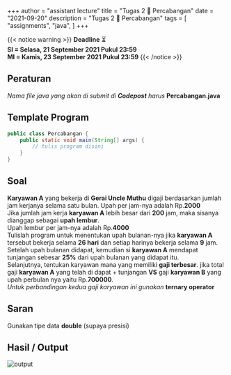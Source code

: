 +++
author = "assistant lecture"
title = "Tugas 2 📖 Percabangan"
date = "2021-09-20"
description = "Tugas 2 📖 Percabangan"
tags = [
    "assignments",
    "java",
]
+++

{{< notice warning >}}
**Deadline** ⏳ \
**SI = Selasa, 21 September 2021 Pukul 23:59** \
**MI = Kamis, 23 September 2021 Pukul 23:59**
{{< /notice >}}

## Peraturan
*Nama file java yang akan di submit di **Codepost** harus* **Percabangan.java**

## Template Program
```java
public class Percabangan {
    public static void main(String[] args) {
        // tulis program disini
    }
}
```

## Soal

**Karyawan A** yang bekerja di **Gerai Uncle Muthu** digaji berdasarkan jumlah jam kerjanya selama satu bulan. 
Upah per jam-nya adalah Rp.**2000**\
Jika jumlah jam kerja **karyawan A** lebih besar dari **200** jam, maka sisanya dianggap sebagai **upah lembur**.\
Upah lembur per jam-nya adalah Rp.**4000**\
Tulislah program untuk menentukan upah bulanan-nya jika **karyawan A** tersebut
bekerja selama **26 hari** dan setiap harinya bekerja selama **9** jam.\
Setelah upah bulanan didapat,
kemudian si **karyawan A** mendapat tunjangan sebesar **25%** dari upah bulanan yang didapat itu.\
Selanjutnya, tentukan karyawan mana yang memiliki **gaji terbesar**. jika total gaji **karyawan A** yang telah di dapat + tunjangan **VS** gaji **karyawan B** yang upah perbulan nya yaitu Rp.**700000**.\
*Untuk perbandingan kedua gaji karyawan ini gunakan* **ternary operator**

## Saran
Gunakan tipe data **double** (supaya presisi)

## Hasil / Output
![output](/assets/jawaban-tugas-2.png "Output" )
